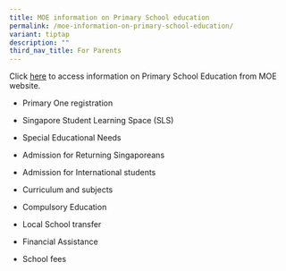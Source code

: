 ```yaml
---
title: MOE information on Primary School education
permalink: /moe-information-on-primary-school-education/
variant: tiptap
description: ""
third_nav_title: For Parents
---
```

<p>Click <a href="https://www.moe.gov.sg/primary" rel="noopener nofollow" target="_blank">here</a> to
access information on Primary School Education from MOE website.</p>
<ul data-tight="true" class="tight">
<li>
<p>Primary One registration</p>
</li>
<li>
<p>Singapore Student Learning Space (SLS)</p>
</li>
<li>
<p>Special Educational Needs</p>
</li>
<li>
<p>Admission for Returning Singaporeans</p>
</li>
<li>
<p>Admission for International students</p>
</li>
<li>
<p>Curriculum and subjects</p>
</li>
<li>
<p>Compulsory Education</p>
</li>
<li>
<p>Local School transfer</p>
</li>
<li>
<p>Financial Assistance</p>
</li>
<li>
<p>School fees</p>
</li>
</ul>
<p></p>